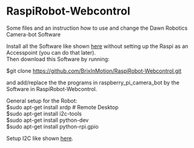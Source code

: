 # RaspiRobot-Webcontrol
Some files and an instruction how to use and change the Dawn Robotics Camera-bot Software

Install all the Software like shown [here](http://web.archive.org/web/20151023223534/http://www.dawnrobotics.co.uk/creating-a-dawn-robotics-sd-card/) 
without setting up the Raspi as an Accesspoint (you can do that later). <br/>
Then download this Software by running: <br/>

$git clone https://github.com/BrixInMotion/RaspiRobot-Webcontrol.git <br/>

and add/replace the the programs in raspberry_pi_camera_bot by the Software in RaspiRobot-Webcontrol. <br/>

General setup for the Robot: <br/>
$sudo apt-get install xrdp    # Remote Desktop <br/>
$sudo apt-get install i2c-tools <br/>
$sudo apt-get install python-dev <br/>
$sudo apt-get install python-rpi.gpio <br/>

Setup I2C like shown [here](https://learn.adafruit.com/adafruits-raspberry-pi-lesson-4-gpio-setup/configuring-i2c).
